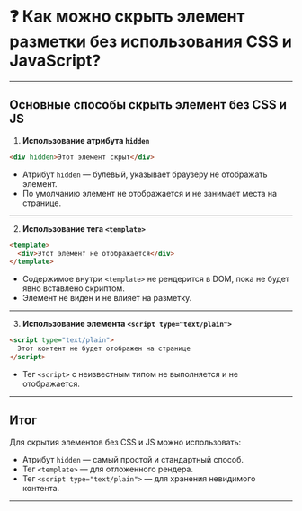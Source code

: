 # ❓ Как можно скрыть элемент разметки без использования CSS и JavaScript?

---

## Основные способы скрыть элемент без CSS и JS

1. **Использование атрибута `hidden`**

```html
<div hidden>Этот элемент скрыт</div>
```

* Атрибут `hidden` — булевый, указывает браузеру не отображать элемент.
* По умолчанию элемент не отображается и не занимает места на странице.

---

2. **Использование тега `<template>`**

```html
<template>
  <div>Этот элемент не отображается</div>
</template>
```

* Содержимое внутри `<template>` не рендерится в DOM, пока не будет явно вставлено скриптом.
* Элемент не виден и не влияет на разметку.

---

3. **Использование элемента `<script type="text/plain">`**

```html
<script type="text/plain">
  Этот контент не будет отображен на странице
</script>
```

* Тег `<script>` с неизвестным типом не выполняется и не отображается.

---

## Итог

Для скрытия элементов без CSS и JS можно использовать:

* Атрибут `hidden` — самый простой и стандартный способ.
* Тег `<template>` — для отложенного рендера.
* Тег `<script type="text/plain">` — для хранения невидимого контента.

---
